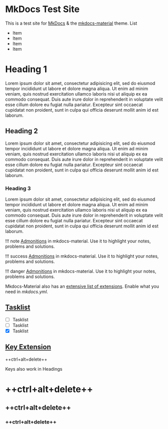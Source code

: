 # MkDocs Test Site

This is a test site for [MkDocs](https://www.mkdocs.org) & the [mkdocs-material](https://squidfunk.github.io/mkdocs-material/) theme.
List

- Item
- Item
- Item
- Item

# Heading 1

Lorem ipsum dolor sit amet, consectetur adipisicing elit, sed do eiusmod tempor incididunt ut labore et dolore magna aliqua. Ut enim ad minim veniam, quis nostrud exercitation ullamco laboris nisi ut aliquip ex ea commodo consequat. Duis aute irure dolor in reprehenderit in voluptate velit esse cillum dolore eu fugiat nulla pariatur. Excepteur sint occaecat cupidatat non proident, sunt in culpa qui officia deserunt mollit anim id est laborum.

## Heading 2

Lorem ipsum dolor sit amet, consectetur adipisicing elit, sed do eiusmod tempor incididunt ut labore et dolore magna aliqua. Ut enim ad minim veniam, quis nostrud exercitation ullamco laboris nisi ut aliquip ex ea commodo consequat. Duis aute irure dolor in reprehenderit in voluptate velit esse cillum dolore eu fugiat nulla pariatur. Excepteur sint occaecat cupidatat non proident, sunt in culpa qui officia deserunt mollit anim id est laborum.

### Heading 3

Lorem ipsum dolor sit amet, consectetur adipisicing elit, sed do eiusmod tempor incididunt ut labore et dolore magna aliqua. Ut enim ad minim veniam, quis nostrud exercitation ullamco laboris nisi ut aliquip ex ea commodo consequat. Duis aute irure dolor in reprehenderit in voluptate velit esse cillum dolore eu fugiat nulla pariatur. Excepteur sint occaecat cupidatat non proident, sunt in culpa qui officia deserunt mollit anim id est laborum.

!!! note
    [Admonitions](https://squidfunk.github.io/mkdocs-material/reference/admonitions/#supported-types) in mkdocs-material. Use it to highlight your notes, problems and solutions.

!!! success
    [Admonitions](https://squidfunk.github.io/mkdocs-material/reference/admonitions/#supported-types) in mkdocs-material. Use it to highlight your notes, problems and solutions.

!!! danger
    [Admonitions](https://squidfunk.github.io/mkdocs-material/reference/admonitions/#supported-types) in mkdocs-material. Use it to highlight your notes, problems and solutions.

Mkdocs-Material also has an [extensive list of extensions](https://squidfunk.github.io/mkdocs-material/setup/extensions/). Enable what you need in _mkdocs.yml_.

## [Tasklist](https://facelessuser.github.io/pymdown-extensions/extensions/tasklist/)
- [ ] Tasklist
- [ ] Tasklist
- [X] Tasklist

## [Key Extension](https://facelessuser.github.io/pymdown-extensions/extensions/keys/)
++ctrl+alt+delete++

Keys also work in Headings
# ++ctrl+alt+delete++
## ++ctrl+alt+delete++
### ++ctrl+alt+delete++
